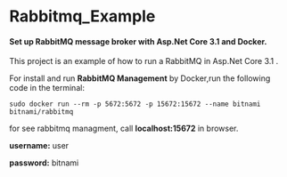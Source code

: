 # Rabbitmq_Example
<h4>Set up RabbitMQ message broker with Asp.Net Core 3.1 and Docker.</h4>

This project is an example of how to run a RabbitMQ in Asp.Net Core 3.1 .

For install and run <b>RabbitMQ Management</b> by Docker,run the following code in the terminal:

<code>sudo docker run --rm -p 5672:5672 -p 15672:15672 --name bitnami bitnami/rabbitmq</code>

for see rabbitmq managment, call <b>localhost:15672</b> in browser.

<b>username:</b> user

<b>password:</b> bitnami
